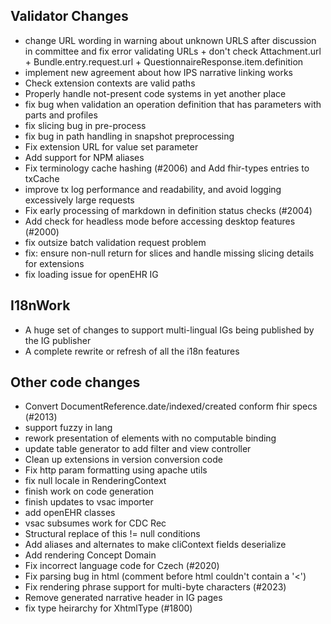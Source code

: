 ## Validator Changes

* change URL wording in warning about unknown URLS after discussion in committee and fix error validating URLs + don't check Attachment.url + Bundle.entry.request.url + QuestionnaireResponse.item.definition
* implement new agreement about how IPS narrative linking works
* Check extension contexts are valid paths
* Properly handle not-present code systems in yet another place
* fix bug when validation an operation definition that has parameters with parts and profiles
* fix slicing bug in pre-process
* fix bug in path handling in snapshot preprocessing
* Fix extension URL for value set parameter 
* Add support for NPM aliases
* Fix terminology cache hashing (#2006) and Add fhir-types entries to txCache
* improve tx log performance and readability, and avoid logging excessively large requests
* Fix early processing of markdown in definition status checks (#2004)
* Add check for headless mode before accessing desktop features (#2000)
* fix outsize batch validation request problem
* fix: ensure non-null return for slices and handle missing slicing details for extensions
* fix loading issue for openEHR IG

## I18nWork

* A huge set of changes to support multi-lingual IGs being published by the IG publisher
* A complete rewrite or refresh of all the i18n features

## Other code changes

* Convert DocumentReference.date/indexed/created conform fhir specs (#2013)
* support fuzzy in lang
* rework presentation of elements with no computable binding
* update table generator to add filter and view controller
* Clean up extensions in version conversion code
* Fix http param formatting using apache utils
* fix null locale in RenderingContext
* finish work on code generation
* finish updates to vsac importer
* add openEHR classes
* vsac subsumes work for CDC Rec
* Structural replace of this != null conditions
* Add aliases and alternates to make cliContext fields deserialize
* Add rendering Concept Domain
* Fix incorrect language code for Czech (#2020)
* Fix parsing bug in html (comment before html couldn't contain a '<')
* Fix rendering phrase support for multi-byte characters (#2023)
* Remove generated narrative header in IG pages
* fix type heirarchy for XhtmlType (#1800)

